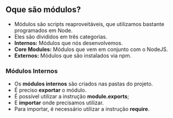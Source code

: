 ## Oque são módulos?

- Módulos são scripts reaproveitáveis, que utilizamos bastante programados em Node.
- Eles são divididos em três categorias.
- **Internos:** Módulos que nós desenvolvemos.
- **Core Modules:** Módulos que vem em conjunto com o NodeJS.
- **Externos:** Módulos que são instalados via npm.

### Módulos Internos

- Os **módulos internos** são criados nas pastas do projeto.
- É preciso **exportar** o módulo.
- É possível utilizar a instrução **module.exports**;
- E **importar** onde precisamos utilizar.
- Para importar, é necessário utilizar a instrução **require**.